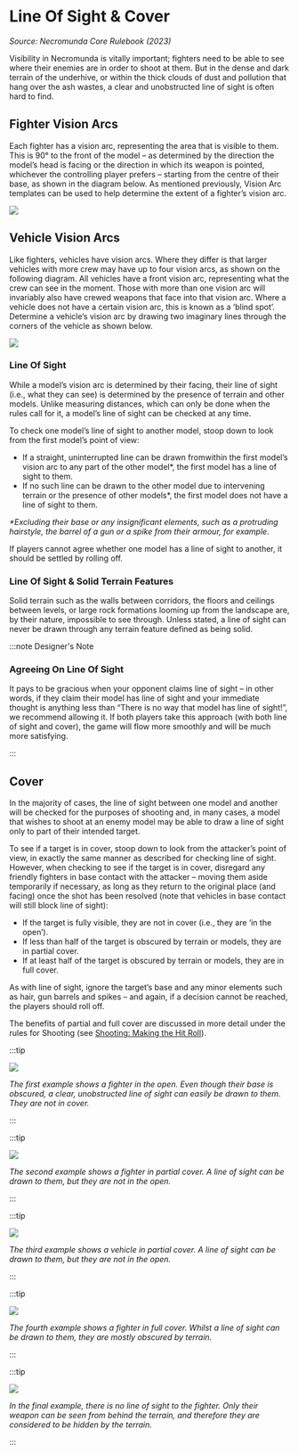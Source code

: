 # Line Of Sight & Cover

_Source: Necromunda Core Rulebook (2023)_

Visibility in Necromunda is vitally important; fighters
need to be able to see where their enemies are in
order to shoot at them. But in the dense and dark
terrain of the underhive, or within the thick clouds
of dust and pollution that hang over the ash wastes, a clear and unobstructed line of sight is often hard to find.

## Fighter Vision Arcs

Each fighter has a vision arc, representing the area
that is visible to them. This is 90° to the front of the
model – as determined by the direction the model’s
head is facing or the direction in which its weapon
is pointed, whichever the controlling player prefers –
starting from the centre of their base, as shown in the
diagram below. As mentioned previously, Vision Arc
templates can be used to help determine the extent of
a fighter’s vision arc.

![](vision-arc.jpg)

## Vehicle Vision Arcs

Like fighters, vehicles have vision arcs. Where
they differ is that larger vehicles with more crew
may have up to four vision arcs, as shown on the
following diagram. All vehicles have a front vision arc,
representing what the crew can see in the moment.
Those with more than one vision arc will invariably also
have crewed weapons that face into that vision arc.
Where a vehicle does not have a certain vision arc, this
is known as a ‘blind spot’. Determine a vehicle’s vision arc by drawing two
imaginary lines through the corners of the vehicle as
shown below.

![](vision-arc-vehicle.jpg)

### Line Of Sight

While a model’s vision arc is determined by their
facing, their line of sight (i.e., what they can see)
is determined by the presence of terrain and other
models. Unlike measuring distances, which can only be
done when the rules call for it, a model’s line of sight
can be checked at any time.

To check one model’s line of sight to another model, stoop down to look from the first model’s point of view:

- If a straight, uninterrupted line can be drawn fromwithin the first model’s vision arc to any part of the other model\*, the first model has a line of sight to them.
- If no such line can be drawn to the other model due to intervening terrain or the presence of other
  models\*, the first model does not have a line of sight to them.

_\*Excluding their base or any insignificant elements, such as a protruding hairstyle, the barrel of a gun or a spike from their armour, for example._

If players cannot agree whether one model has a line of sight to another, it should be settled by rolling off.

### Line Of Sight & Solid Terrain Features

Solid terrain such as the walls between corridors, the floors and ceilings between levels, or large rock
formations looming up from the landscape are, by their
nature, impossible to see through. Unless stated, a line
of sight can never be drawn through any terrain feature
defined as being solid.

:::note Designer's Note

### Agreeing On Line Of Sight

It pays to be gracious when your opponent claims
line of sight – in other words, if they claim their
model has line of sight and your immediate
thought is anything less than “There is no way that
model has line of sight!”, we recommend allowing
it. If both players take this approach (with both
line of sight and cover), the game will flow more
smoothly and will be much more satisfying.

:::

## Cover

In the majority of cases, the line of sight between one
model and another will be checked for the purposes of
shooting and, in many cases, a model that wishes to
shoot at an enemy model may be able to draw a line of
sight only to part of their intended target.

To see if a target is in cover, stoop down to look
from the attacker’s point of view, in exactly the
same manner as described for checking line of sight.
However, when checking to see if the target is in cover, disregard any friendly fighters in base contact with the attacker – moving them aside temporarily if necessary, as long as they return to the original place (and facing) once the shot has been resolved (note that vehicles in base contact will still block line of sight):

- If the target is fully visible, they are not in cover (i.e., they are ‘in the open’).
- If less than half of the target is obscured by terrain or models, they are in partial cover.
- If at least half of the target is obscured by terrain or models, they are in full cover.

As with line of sight, ignore the target’s base and any
minor elements such as hair, gun barrels and spikes –
and again, if a decision cannot be reached, the players
should roll off.

The benefits of partial and full cover are discussed in
more detail under the rules for Shooting (see [Shooting: Making the Hit Roll](/docs/the-rules/shooting#4-make-the-hit-roll)).

:::tip

![](cover-1.jpg)

_The first example shows a fighter in the open. Even though their base is obscured, a clear, unobstructed line of sight can easily be drawn to them. They are not in cover._

:::

:::tip

![](cover-2.jpg)

_The second example shows a fighter in partial cover. A line of sight can be drawn to them, but they are not in the open._

:::

:::tip

![](cover-3.jpg)

_The third example shows a vehicle in partial cover. A line of sight can be drawn to them, but they are not in the open._

:::

:::tip

![](cover-4.jpg)

_The fourth example shows a fighter in full cover. Whilst a line of sight can be drawn to them, they are mostly obscured by terrain._

:::

:::tip

![](cover-5.jpg)

_In the final example, there is no line of sight to the fighter. Only their weapon can be seen from behind the terrain, and therefore they are considered to be hidden by the terrain._

:::
